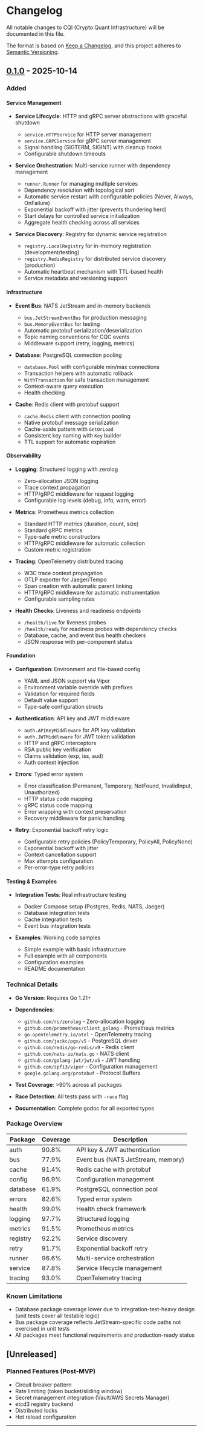 # Changelog

All notable changes to CQI (Crypto Quant Infrastructure) will be documented in this file.

The format is based on [Keep a Changelog](https://keepachangelog.com/en/1.0.0/),
and this project adheres to [Semantic Versioning](https://semver.org/spec/v2.0.0.html).

## [0.1.0] - 2025-10-14

### Added

#### Service Management
- **Service Lifecycle**: HTTP and gRPC server abstractions with graceful shutdown
  - `service.HTTPService` for HTTP server management
  - `service.GRPCService` for gRPC server management
  - Signal handling (SIGTERM, SIGINT) with cleanup hooks
  - Configurable shutdown timeouts
  
- **Service Orchestration**: Multi-service runner with dependency management
  - `runner.Runner` for managing multiple services
  - Dependency resolution with topological sort
  - Automatic service restart with configurable policies (Never, Always, OnFailure)
  - Exponential backoff with jitter (prevents thundering herd)
  - Start delays for controlled service initialization
  - Aggregate health checking across all services

- **Service Discovery**: Registry for dynamic service registration
  - `registry.LocalRegistry` for in-memory registration (development/testing)
  - `registry.RedisRegistry` for distributed service discovery (production)
  - Automatic heartbeat mechanism with TTL-based health
  - Service metadata and versioning support

#### Infrastructure

- **Event Bus**: NATS JetStream and in-memory backends
  - `bus.JetStreamEventBus` for production messaging
  - `bus.MemoryEventBus` for testing
  - Automatic protobuf serialization/deserialization
  - Topic naming conventions for CQC events
  - Middleware support (retry, logging, metrics)

- **Database**: PostgreSQL connection pooling
  - `database.Pool` with configurable min/max connections
  - Transaction helpers with automatic rollback
  - `WithTransaction` for safe transaction management
  - Context-aware query execution
  - Health checking

- **Cache**: Redis client with protobuf support
  - `cache.Redis` client with connection pooling
  - Native protobuf message serialization
  - Cache-aside pattern with `GetOrLoad`
  - Consistent key naming with `Key` builder
  - TTL support for automatic expiration

#### Observability

- **Logging**: Structured logging with zerolog
  - Zero-allocation JSON logging
  - Trace context propagation
  - HTTP/gRPC middleware for request logging
  - Configurable log levels (debug, info, warn, error)

- **Metrics**: Prometheus metrics collection
  - Standard HTTP metrics (duration, count, size)
  - Standard gRPC metrics
  - Type-safe metric constructors
  - HTTP/gRPC middleware for automatic collection
  - Custom metric registration

- **Tracing**: OpenTelemetry distributed tracing
  - W3C trace context propagation
  - OTLP exporter for Jaeger/Tempo
  - Span creation with automatic parent linking
  - HTTP/gRPC middleware for automatic instrumentation
  - Configurable sampling rates

- **Health Checks**: Liveness and readiness endpoints
  - `/health/live` for liveness probes
  - `/health/ready` for readiness probes with dependency checks
  - Database, cache, and event bus health checkers
  - JSON response with per-component status

#### Foundation

- **Configuration**: Environment and file-based config
  - YAML and JSON support via Viper
  - Environment variable override with prefixes
  - Validation for required fields
  - Default value support
  - Type-safe configuration structs

- **Authentication**: API key and JWT middleware
  - `auth.APIKeyMiddleware` for API key validation
  - `auth.JWTMiddleware` for JWT token validation
  - HTTP and gRPC interceptors
  - RSA public key verification
  - Claims validation (exp, iss, aud)
  - Auth context injection

- **Errors**: Typed error system
  - Error classification (Permanent, Temporary, NotFound, InvalidInput, Unauthorized)
  - HTTP status code mapping
  - gRPC status code mapping
  - Error wrapping with context preservation
  - Recovery middleware for panic handling

- **Retry**: Exponential backoff retry logic
  - Configurable retry policies (PolicyTemporary, PolicyAll, PolicyNone)
  - Exponential backoff with jitter
  - Context cancellation support
  - Max attempts configuration
  - Per-error-type retry policies

#### Testing & Examples

- **Integration Tests**: Real infrastructure testing
  - Docker Compose setup (Postgres, Redis, NATS, Jaeger)
  - Database integration tests
  - Cache integration tests
  - Event bus integration tests

- **Examples**: Working code samples
  - Simple example with basic infrastructure
  - Full example with all components
  - Configuration examples
  - README documentation

### Technical Details

- **Go Version**: Requires Go 1.21+
- **Dependencies**:
  - `github.com/rs/zerolog` - Zero-allocation logging
  - `github.com/prometheus/client_golang` - Prometheus metrics
  - `go.opentelemetry.io/otel` - OpenTelemetry tracing
  - `github.com/jackc/pgx/v5` - PostgreSQL driver
  - `github.com/redis/go-redis/v9` - Redis client
  - `github.com/nats-io/nats.go` - NATS client
  - `github.com/golang-jwt/jwt/v5` - JWT handling
  - `github.com/spf13/viper` - Configuration management
  - `google.golang.org/protobuf` - Protocol Buffers

- **Test Coverage**: >90% across all packages
- **Race Detection**: All tests pass with `-race` flag
- **Documentation**: Complete godoc for all exported types

### Package Overview

| Package  | Coverage | Description                        |
| -------- | -------- | ---------------------------------- |
| auth     | 90.8%    | API key & JWT authentication       |
| bus      | 77.9%    | Event bus (NATS JetStream, memory) |
| cache    | 91.4%    | Redis cache with protobuf          |
| config   | 96.9%    | Configuration management           |
| database | 61.9%    | PostgreSQL connection pool         |
| errors   | 82.6%    | Typed error system                 |
| health   | 99.0%    | Health check framework             |
| logging  | 97.7%    | Structured logging                 |
| metrics  | 91.5%    | Prometheus metrics                 |
| registry | 92.2%    | Service discovery                  |
| retry    | 91.7%    | Exponential backoff retry          |
| runner   | 96.6%    | Multi-service orchestration        |
| service  | 87.8%    | Service lifecycle management       |
| tracing  | 93.0%    | OpenTelemetry tracing              |

### Known Limitations

- Database package coverage lower due to integration-test-heavy design (unit tests cover all testable logic)
- Bus package coverage reflects JetStream-specific code paths not exercised in unit tests
- All packages meet functional requirements and production-ready status

## [Unreleased]

### Planned Features (Post-MVP)
- Circuit breaker pattern
- Rate limiting (token bucket/sliding window)
- Secret management integration (Vault/AWS Secrets Manager)
- etcd3 registry backend
- Distributed locks
- Hot reload configuration

---

[0.1.0]: https://github.com/Combine-Capital/cqi/releases/tag/v0.1.0
